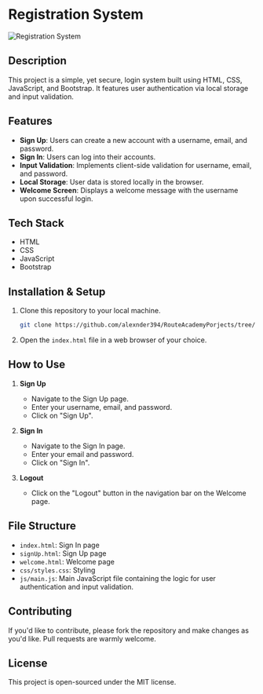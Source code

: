 # Registration System
![Registration System](https://i.ibb.co/BtC9sFm/Screenshot-2023-08-26-225001.png)

## Description

This project is a simple, yet secure, login system built using HTML, CSS, JavaScript, and Bootstrap. It features user authentication via local storage and input validation.

## Features

- **Sign Up**: Users can create a new account with a username, email, and password.
- **Sign In**: Users can log into their accounts.
- **Input Validation**: Implements client-side validation for username, email, and password.
- **Local Storage**: User data is stored locally in the browser.
- **Welcome Screen**: Displays a welcome message with the username upon successful login.

## Tech Stack

- HTML
- CSS
- JavaScript
- Bootstrap

## Installation & Setup

1. Clone this repository to your local machine.
    ```bash
    git clone https://github.com/alexnder394/RouteAcademyPorjects/tree/main/registrationForm
    ```
2. Open the `index.html` file in a web browser of your choice.

## How to Use

1. **Sign Up**
    - Navigate to the Sign Up page.
    - Enter your username, email, and password.
    - Click on "Sign Up".

2. **Sign In**
    - Navigate to the Sign In page.
    - Enter your email and password.
    - Click on "Sign In".

3. **Logout**
    - Click on the "Logout" button in the navigation bar on the Welcome page.

## File Structure

- `index.html`: Sign In page
- `signUp.html`: Sign Up page
- `welcome.html`: Welcome page
- `css/styles.css`: Styling
- `js/main.js`: Main JavaScript file containing the logic for user authentication and input validation.

## Contributing

If you'd like to contribute, please fork the repository and make changes as you'd like. Pull requests are warmly welcome.

## License

This project is open-sourced under the MIT license.
